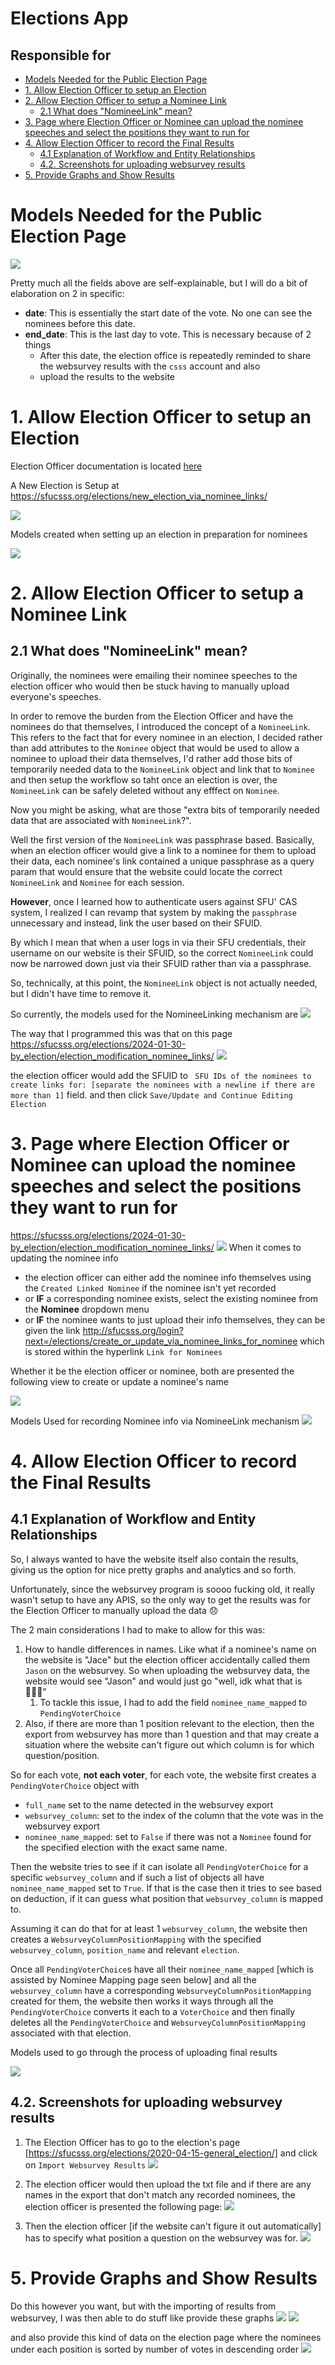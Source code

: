 # Elections App

## Responsible for

 - [Models Needed for the Public Election Page](#models-needed-for-the-public-election-page)
 - [1. Allow Election Officer to setup an Election](#1-allow-election-officer-to-setup-an-election)
 - [2. Allow Election Officer to setup a Nominee Link](#2-allow-election-officer-to-setup-a-nominee-link)
   - [2.1 What does "NomineeLink" mean?](#21-what-does-nomineelink-mean)
 - [3. Page where Election Officer or Nominee can upload the nominee speeches and select the positions they want to run for](#3-page-where-election-officer-or-nominee-can-upload-the-nominee-speeches-and-select-the-positions-they-want-to-run-for)
 - [4. Allow Election Officer to record the Final Results](#4-allow-election-officer-to-record-the-final-results)
   - [4.1 Explanation of Workflow and Entity Relationships](#41-explanation-of-workflow-and-entity-relationships)
   - [4.2. Screenshots for uploading websurvey results](#42-screenshots-for-uploading-websurvey-results)
 - [5. Provide Graphs and Show Results](#5-provide-graphs-and-show-results)

# Models Needed for the Public Election Page
<img src="https://docs.google.com/drawings/d/e/2PACX-1vRS3uiobmgoDwLwdQjkhy9uN5O0cnz0l6AfbHSg3pfQ517Hdf3lruvRrHNaxmAvsEKhDtvtBCrqXer8/pub?w=700&amp;h=1304">


Pretty much all the fields above are self-explainable, but I will do a bit of elaboration on 2 in specific:
* **date**: This is essentially the start date of the vote. No one can see the nominees before this date.
* **end_date**: This is the last day to vote. This is necessary because of 2 things
  * After this date, the election office is repeatedly reminded to share the websurvey results with the `csss` account and also 
  * upload the results to the website


# 1. Allow Election Officer to setup an Election
Election Officer documentation is located [here](https://sfucsss.org/elections/election_officer_documentation)

A New Election is Setup at https://sfucsss.org/elections/new_election_via_nominee_links/

![](documentation_images/new_election_page.png)

Models created when setting up an election in preparation for nominees  

<img src="https://docs.google.com/drawings/d/e/2PACX-1vSS-4XHX7Xe2TPfhZqoELWQ4bFLyoXkGfJ5Pq1XnMCiUNv4ttQTzR9Gp3Cp6M6qrzn5_-Rby3y97ar9/pub?w=455&amp;h=238">

# 2. Allow Election Officer to setup a Nominee Link

## 2.1 What does "NomineeLink" mean?

Originally, the nominees were emailing their nominee speeches to the election officer who would then be stuck having to manually upload everyone's speeches.

In order to remove the burden from the Election Officer and have the nominees do that themselves, I introduced the concept of a `NomineeLink`. This refers to the fact that for every nominee in an election, I decided rather than add attributes to the `Nominee` object that would be used to allow a nominee to upload their data themselves, I'd rather add those bits of temporarily needed data to the `NomineeLink` object and link that to `Nominee` and then setup the workflow so taht once an election is over, the `NomineeLink` can be safely deleted without any efffect on `Nominee`.

Now you might be asking, what are those "extra bits of temporarily needed data that are associated with `NomineeLink`?".

Well the first version of the `NomineeLink` was passphrase based. Basically, when an election officer would give a link to a nominee for them to upload their data, each nominee's link contained a unique passphrase as a query param that would ensure that the website could locate the correct `NomineeLink` and `Nominee` for each session.

**However**, once I learned how to authenticate users against SFU' CAS system, I realized I can revamp that system by making the `passphrase` unnecessary and instead, link the user based on their SFUID.

By which I mean that when a user logs in via their SFU credentials, their username on our website is their SFUID, so the correct `NomineeLink` could now be narrowed down just via their SFUID rather than via a passphrase.

So, technically, at this point, the `NomineeLink` object is not actually needed, but I didn't have time to remove it.

So currently, the models used for the NomineeLinking mechanism are
<img src="https://docs.google.com/drawings/d/e/2PACX-1vSNjBIpjMda7K2yYTx7WA3wV5gIos0hgLR6zo6S_sy1EKOI9WL2S-xidTFr2q1dMrKe3pcPmo9tJu0z/pub?w=1160&amp;h=657">


The way that I programmed this was that on this page  
https://sfucsss.org/elections/2024-01-30-by_election/election_modification_nominee_links/
![](documentation_images/update_election.png)

the election officer would add the SFUID to ` SFU IDs of the nominees to create links for: [separate the nominees with a newline if there are more than 1]` field. and then click `Save/Update and Continue Editing Election`

# 3. Page where Election Officer or Nominee can upload the nominee speeches and select the positions they want to run for

https://sfucsss.org/elections/2024-01-30-by_election/election_modification_nominee_links/
![](documentation_images/update_election.png)
When it comes to updating the nominee info
* the election officer can either add the nominee info themselves using the `Created Linked Nominee` if the nominee isn't yet recorded 
* or **IF** a corresponding nominee exists, select the existing nominee from the **Nominee** dropdown menu 
* or **IF** the nominee wants to just upload their info themselves, they can be given the link http://sfucsss.org/login?next=/elections/create_or_update_via_nominee_links_for_nominee which is stored within the hyperlink `Link for Nominees`

Whether it be the election officer or nominee, both are presented the following view to create or update a nominee's name

![](documentation_images/create_update_nominee_info.png)

Models Used for recording Nominee info via NomineeLink mechanism
<img src="https://docs.google.com/drawings/d/e/2PACX-1vQBFYCVyZpK1_O8_ldpRVUJvsFfbOttM2CZzioQcptB22Jsc-uTyZMust1IolO7EH2mSTvqw0IbscBj/pub?w=534&amp;h=1253">

# 4. Allow Election Officer to record the Final Results

## 4.1 Explanation of Workflow and Entity Relationships

So, I always wanted to have the website itself also contain the results, giving us the option for nice pretty graphs and analytics and so forth.

Unfortunately, since the websurvey program is soooo fucking old, it really wasn't setup to have any APIS, so the only way to get the results was for the Election Officer to manually upload the data :disappointed:

The 2 main considerations I had to make to allow for this was:
1. How to handle differences in names. Like what if a nominee's name on the website is "Jace" but the election officer accidentally called them `Jason` on the websurvey. So when uploading the websurvey data, the website would see "Jason" and would just go "well, idk what that is 🤷🏿‍♀️"  
   1. To tackle this issue, I had to add the field `nominee_name_mapped` to `PendingVoterChoice`
1. Also, if there are more than 1 position relevant to the election, then the export from websurvey has more than 1 question and that may create a situation where the website can't figure out which column is for which question/position.

So for each vote, **not each voter**, for each vote, the website first creates a `PendingVoterChoice` object with 
* `full_name` set to the name detected in the websurvey export
* `websurvey_column`: set to the index of the column that the vote was in the websurvey export
* `nominee_name_mapped`: set to `False` if there was not a `Nominee` found for the specified election with the exact same name.

Then the website tries to see if it can isolate all `PendingVoterChoice` for a specific `websurvey_column` and if such a list of objects all have `nominee_name_mapped` set to `True`. If that is the case then it tries to see based on deduction, if it can guess what position that `websurvey_column` is mapped to.

Assuming it can do that for at least 1 `websurvey_column`, the website then creates a `WebsurveyColumnPositionMapping` with the specified `websurvey_column`, `position_name` and relevant `election`.


Once all `PendingVoterChoice`s have all their `nominee_name_mapped` [which is assisted by Nominee Mapping page seen below] and all the `websurvey_column` have a corresponding `WebsurveyColumnPositionMapping` created for them, the website then works it ways through all the `PendingVoterChoice` converts it each to a `VoterChoice` and then finally deletes all the `PendingVoterChoice` and `WebsurveyColumnPositionMapping` associated with that election.

Models used to go through the process of uploading final results

<img src="https://docs.google.com/drawings/d/e/2PACX-1vSWt9YkaC5fCN9HGxGq_ZoUP7SARf9fUwFuAtb6q_pVisolPSq3FDbIBLF9X0cfmWeazgVd1ap1EVDB/pub?w=1253&amp;h=1618">

## 4.2. Screenshots for uploading websurvey results
1. The Election Officer has to go to the election's page [https://sfucsss.org/elections/2020-04-15-general_election/] and click on `Import Websurvey Results`
![](documentation_images/import_websurvey_link.png)

2. The election officer would then upload the txt file and if there are any names in the export that don't match any recorded nominees, the election officer is presented the following page:
![](documentation_images/map_websurvey_nominees.png)

3. Then the election officer [if the website can't figure it out automatically] has to specify what position a question on the websurvey was for.
![](documentation_images/map_websurvey_questions.png)


# 5. Provide Graphs and Show Results

Do this however you want, but with the importing of results from websurvey, I was then able to do stuff like provide these graphs
![](documentation_images/all_elections.png)
![](documentation_images/2023-03-29-general_election.png)

and also provide this kind of data on the election page where the nominees under each position is sorted by number of votes in descending order
![](documentation_images/election_results.png)
